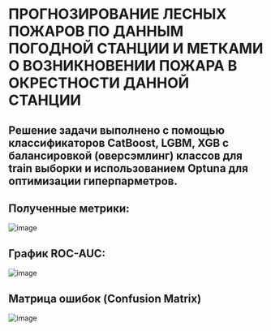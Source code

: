# ПРОГНОЗИРОВАНИЕ ЛЕСНЫХ ПОЖАРОВ ПО ДАННЫМ ПОГОДНОЙ СТАНЦИИ И МЕТКАМИ О ВОЗНИКНОВЕНИИ ПОЖАРА В ОКРЕСТНОСТИ ДАННОЙ СТАНЦИИ

## Решение задачи выполнено с помощью классификаторов CatBoost, LGBM, XGB c балансировкой (оверсэмлинг) классов для train выборки и использованием Optuna для оптимизации гиперпарметров.

## Полученные метрики:
![image](https://github.com/GorshkovAndrey/Forest_fires/assets/130226207/ac54695c-2df7-47f3-93f7-25aae4b1b986)

## График ROC-AUC:
![image](https://github.com/GorshkovAndrey/Forest_fires/assets/130226207/d351afaa-f9ff-4724-bc97-b540e54cb9a5)

## Матрица ошибок (Confusion Matrix)
![image](https://github.com/GorshkovAndrey/Forest_fires/assets/130226207/fddf2103-976d-4480-88f0-5473e7c32811)
